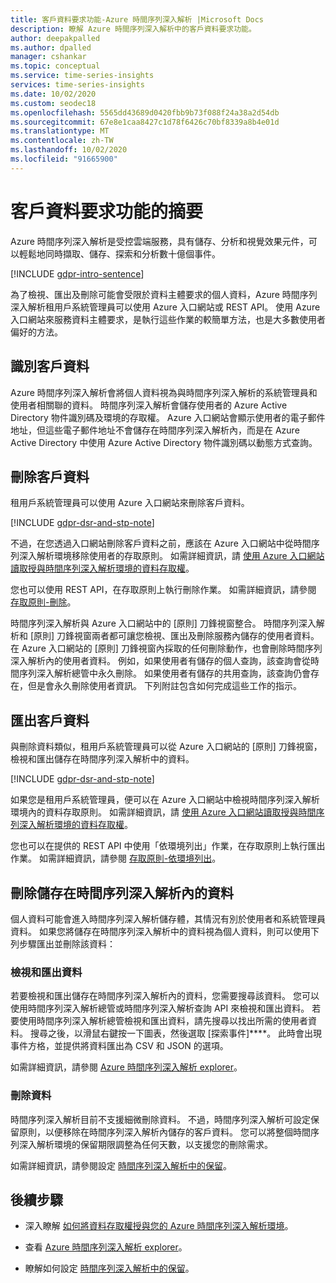 ```yaml
---
title: 客戶資料要求功能-Azure 時間序列深入解析 |Microsoft Docs
description: 瞭解 Azure 時間序列深入解析中的客戶資料要求功能。
author: deepakpalled
ms.author: dpalled
manager: cshankar
ms.topic: conceptual
ms.service: time-series-insights
services: time-series-insights
ms.date: 10/02/2020
ms.custom: seodec18
ms.openlocfilehash: 5565dd43689d0420fbb9b73f088f24a38a2d54db
ms.sourcegitcommit: 67e8e1caa8427c1d78f6426c70bf8339a8b4e01d
ms.translationtype: MT
ms.contentlocale: zh-TW
ms.lasthandoff: 10/02/2020
ms.locfileid: "91665900"
---
```

# <a name="summary-of-customer-data-request-features"></a>客戶資料要求功能的摘要

Azure 時間序列深入解析是受控雲端服務，具有儲存、分析和視覺效果元件，可以輕鬆地同時擷取、儲存、探索和分析數十億個事件。

[!INCLUDE [gdpr-intro-sentence](../../includes/gdpr-intro-sentence.md)]

為了檢視、匯出及刪除可能會受限於資料主體要求的個人資料，Azure 時間序列深入解析租用戶系統管理員可以使用 Azure 入口網站或 REST API。 使用 Azure 入口網站來服務資料主體要求，是執行這些作業的較簡單方法，也是大多數使用者偏好的方法。

## <a name="identifying-customer-data"></a>識別客戶資料

Azure 時間序列深入解析會將個人資料視為與時間序列深入解析的系統管理員和使用者相關聯的資料。 時間序列深入解析會儲存使用者的 Azure Active Directory 物件識別碼及環境的存取權。 Azure 入口網站會顯示使用者的電子郵件地址，但這些電子郵件地址不會儲存在時間序列深入解析內，而是在 Azure Active Directory 中使用 Azure Active Directory 物件識別碼以動態方式查詢。

## <a name="deleting-customer-data"></a>刪除客戶資料

租用戶系統管理員可以使用 Azure 入口網站來刪除客戶資料。

[!INCLUDE [gdpr-dsr-and-stp-note](../../includes/gdpr-dsr-and-stp-note.md)]

不過，在您透過入口網站刪除客戶資料之前，應該在 Azure 入口網站中從時間序列深入解析環境移除使用者的存取原則。 如需詳細資訊，請 [使用 Azure 入口網站讀取授與時間序列深入解析環境的資料存取權](time-series-insights-data-access.md)。

您也可以使用 REST API，在存取原則上執行刪除作業。 如需詳細資訊，請參閱 [存取原則-刪除](/rest/api/time-series-insights/management(gen1/gen2)/accesspolicies/delete)。

時間序列深入解析與 Azure 入口網站中的 [原則] 刀鋒視窗整合。 時間序列深入解析和 [原則] 刀鋒視窗兩者都可讓您檢視、匯出及刪除服務內儲存的使用者資料。 在 Azure 入口網站的 [原則] 刀鋒視窗內採取的任何刪除動作，也會刪除時間序列深入解析內的使用者資料。 例如，如果使用者有儲存的個人查詢，該查詢會從時間序列深入解析總管中永久刪除。 如果使用者有儲存的共用查詢，該查詢仍會存在，但是會永久刪除使用者資訊。 下列附註包含如何完成這些工作的指示。

## <a name="exporting-customer-data"></a>匯出客戶資料

與刪除資料類似，租用戶系統管理員可以從 Azure 入口網站的 [原則] 刀鋒視窗，檢視和匯出儲存在時間序列深入解析中的資料。

[!INCLUDE [gdpr-dsr-and-stp-note](../../includes/gdpr-dsr-and-stp-note.md)]

如果您是租用戶系統管理員，便可以在 Azure 入口網站中檢視時間序列深入解析環境內的資料存取原則。 如需詳細資訊，請 [使用 Azure 入口網站讀取授與時間序列深入解析環境的資料存取權](time-series-insights-data-access.md)。

您也可以在提供的 REST API 中使用「依環境列出」作業，在存取原則上執行匯出作業。 如需詳細資訊，請參閱 [存取原則-依環境列出](/rest/api/time-series-insights/management(gen1/gen2)/accesspolicies/listbyenvironment)。

## <a name="to-delete-data-stored-within-time-series-insights"></a>刪除儲存在時間序列深入解析內的資料

個人資料可能會進入時間序列深入解析儲存體，其情況有別於使用者和系統管理員資料。 如果您將儲存在時間序列深入解析中的資料視為個人資料，則可以使用下列步驟匯出並刪除該資料：

### <a name="view-and-export-data"></a>檢視和匯出資料

若要檢視和匯出儲存在時間序列深入解析內的資料，您需要搜尋該資料。 您可以使用時間序列深入解析總管或時間序列深入解析查詢 API 來檢視和匯出資料。 若要使用時間序列深入解析總管檢視和匯出資料，請先搜尋以找出所需的使用者資料。 搜尋之後，以滑鼠右鍵按一下圖表，然後選取 [探索事件]****。 此時會出現事件方格，並提供將資料匯出為 CSV 和 JSON 的選項。

如需詳細資訊，請參閱 [Azure 時間序列深入解析 explorer](time-series-insights-explorer.md)。

### <a name="delete-data"></a>刪除資料

時間序列深入解析目前不支援細微刪除資料。 不過，時間序列深入解析可設定保留原則，以便移除在時間序列深入解析內儲存的客戶資料。 您可以將整個時間序列深入解析環境的保留期限調整為任何天數，以支援您的刪除需求。

如需詳細資訊，請參閱設定 [時間序列深入解析中的保留](time-series-insights-how-to-configure-retention.md)。

## <a name="next-steps"></a>後續步驟

* 深入瞭解 [如何將資料存取權授與您的 Azure 時間序列深入解析環境](./time-series-insights-data-access.md)。

* 查看 [Azure 時間序列深入解析 explorer](time-series-insights-explorer.md)。

* 瞭解如何設定 [時間序列深入解析中的保留](time-series-insights-how-to-configure-retention.md)。
